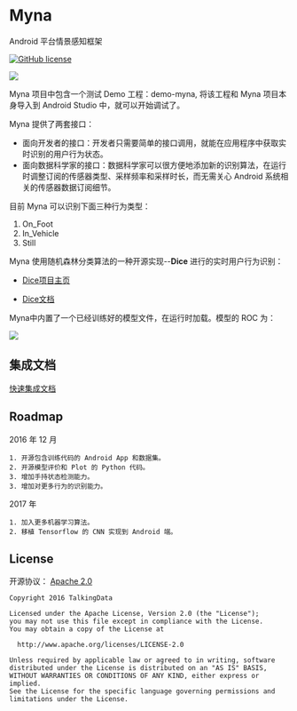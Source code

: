 # Myna

Android 平台情景感知框架

[![GitHub license](http://og41w30k3.bkt.clouddn.com/apache2.svg)](./LICENSE)


![](http://p1.bqimg.com/562611/952bd822efce378b.png)
 

Myna 项目中包含一个测试 Demo 工程：demo-myna, 将该工程和 Myna 项目本身导入到 Android Studio 中，就可以开始调试了。

Myna 提供了两套接口：

- 面向开发者的接口：开发者只需要简单的接口调用，就能在应用程序中获取实时识别的用户行为状态。
- 面向数据科学家的接口：数据科学家可以很方便地添加新的识别算法，在运行时调整订阅的传感器类型、采样频率和采样时长，而无需关心 Android 系统相关的传感器数据订阅细节。

目前 Myna 可以识别下面三种行为类型：

1. On_Foot
2. In_Vehicle
3. Still

Myna 使用随机森林分类算法的一种开源实现--**Dice** 进行的实时用户行为识别：

- [Dice项目主页](http://www.dice4dm.com/)

- [Dice文档](http://www.dice4dm.com/doc/index.html)

Myna中内置了一个已经训练好的模型文件，在运行时加载。模型的 ROC 为：

![](http://p1.bqimg.com/562611/13d6243cab1e64d8.png)

## 集成文档

[快速集成文档](/QuickStart.md)

## Roadmap

2016 年 12 月

	1. 开源包含训练代码的 Android App 和数据集。
	2. 开源模型评价和 Plot 的 Python 代码。
	3. 增加手持状态检测能力。
	3. 增加对更多行为的识别能力。

2017 年

	1. 加入更多机器学习算法。
	2. 移植 Tensorflow 的 CNN 实现到 Android 端。

## License

开源协议： [Apache 2.0](https://www.apache.org/licenses/LICENSE-2.0)

	Copyright 2016 TalkingData
	
	Licensed under the Apache License, Version 2.0 (the "License");
	you may not use this file except in compliance with the License.
	You may obtain a copy of the License at
	
	  http://www.apache.org/licenses/LICENSE-2.0
	
	Unless required by applicable law or agreed to in writing, software
	distributed under the License is distributed on an "AS IS" BASIS,
	WITHOUT WARRANTIES OR CONDITIONS OF ANY KIND, either express or implied.
	See the License for the specific language governing permissions and
	limitations under the License.